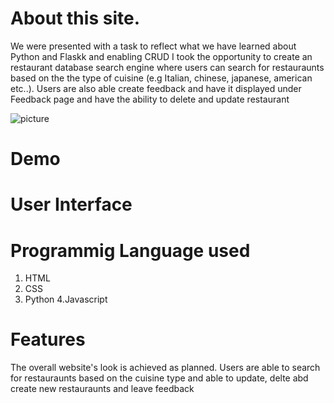 # About this site.

We were presented with a task to reflect what we have learned about Python and Flaskk and enabling CRUD
I took the opportunity to create an restaurant database search engine where users can search for restauraunts based on the the
type of cuisine (e.g Italian, chinese, japanese, american etc..).
Users are also able create feedback and have it displayed under Feedback page and have the ability to delete and update restaurant

![picture]('/static/images/index_screen.png/')

# Demo 



# User Interface

# Programmig Language used
1. HTML
2. CSS
3. Python
4.Javascript

# Features
The overall website's look is achieved as planned. Users are able to search for restauraunts based on the cuisine type and able to update, delte abd create new restauraunts
and leave feedback


